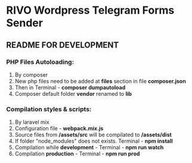 
# RIVO Wordpress Telegram Forms Sender

## README FOR DEVELOPMENT

### PHP Files Autoloading:
<ol>
    <li>By composer</li>
    <li>New php files need to be added at <b>files</b> section in file <b>composer.json</b></li>
    <li>Then in Terminal - <b>composer dumpautoload</b></li>
    <li>Composer default folder <b>vendor</b> renamed to <b>lib</b></li>
</ol>

### Compilation styles & scripts:

<ol>
    <li>By laravel mix</li>
    <li>Configuration file - <b>webpack.mix.js</b></li>
    <li>Source files from <b>/assets/src</b> will be compilated to <b>/assets/dist</b> </li>
    <li>If folder "node_modules" does not exists. Terminal - <b>npm install</b></li>
    <li>Compilation while <b>development</b> - Terminal - <b>npm run watch</b></li>
    <li>Compilation <b>production</b> - Terminal - <b>npm run prod</b></li>
</ol>

